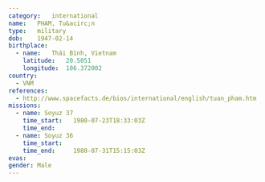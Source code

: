 ```yaml
---
category:	international
name:	PHAM, Tu&acirc;n
type:	military
dob:	1947-02-14
birthplace:
  - name:	Thái Bình, Vietnam
    latitude:	20.5051
    longitude:	106.372002
country:
  - VNM
references:
  - http://www.spacefacts.de/bios/international/english/tuan_pham.htm
missions:
  - name: Soyuz 37
    time_start:   1980-07-23T18:33:03Z
    time_end:     
  - name: Soyuz 36
    time_start:   
    time_end:     1980-07-31T15:15:03Z
evas:
gender:	Male
---
```

